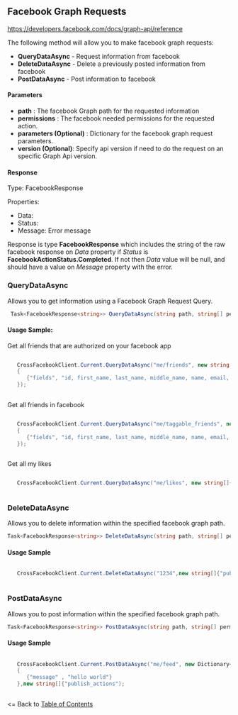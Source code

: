 ## Facebook Graph Requests

https://developers.facebook.com/docs/graph-api/reference

The following method will allow you to make facebook graph requests:

* **QueryDataAsync** - Request information from facebook
* **DeleteDataAsync** - Delete a previously posted information from facebook
* **PostDataAsync** - Post information to facebook

#### Parameters

* **path** : The facebook Graph path for the requested information
* **permissions** : The facebook needed permissions for the requested action.
* **parameters (Optional)** : Dictionary for the facebook graph request parameters.
* **version (Optional)**: Specify api version if need to do the request on an specific Graph Api version.

#### Response

Type: FacebookResponse<string>

Properties:

* Data:
* Status:
* Message: Error message

Response is type **FacebookResponse<string>** which includes the string of the raw facebook response on *Data* property if *Status* is **FacebookActionStatus.Completed**. If not then *Data* value will be null, and should have a value on *Message* property with the error.


### QueryDataAsync


Allows you to get information using a Facebook Graph Request Query. 

```cs
 Task<FacebookResponse<string>> QueryDataAsync(string path, string[] permissions, IDictionary<string, string> parameters = null, string version = null);
```

#### Usage Sample:


Get all friends that are authorized on your facebook app

```cs

   CrossFacebookClient.Current.QueryDataAsync("me/friends", new string[]{ "user_friends"}, new Dictionary<string, string>()
   {
      {"fields", "id, first_name, last_name, middle_name, name, email, picture"}
   });
  
```

Get all friends in facebook

```cs

   CrossFacebookClient.Current.QueryDataAsync("me/taggable_friends", new string[]{ "user_friends"}, new Dictionary<string, string>()
   {
      {"fields", "id, first_name, last_name, middle_name, name, email, picture"}
   });
  
```

Get all my likes

```cs

   CrossFacebookClient.Current.QueryDataAsync("me/likes", new string[]{ "user_likes"});
  
```

### DeleteDataAsync

Allows you to delete information within the specified facebook graph path.

```cs
Task<FacebookResponse<string>> DeleteDataAsync(string path, string[] permissions, IDictionary<string, string> parameters = null, string version = null);
```


#### Usage Sample

```cs

   CrossFacebookClient.Current.DeleteDataAsync("1234",new string[]{"publish_actions");
  
```

### PostDataAsync

Allows you to post information within the specified facebook graph path. 

```cs
Task<FacebookResponse<string>> PostDataAsync(string path, string[] permissions, IDictionary<string, string> parameters = null, string version = null);
```

#### Usage Sample

```cs

   CrossFacebookClient.Current.PostDataAsync("me/feed", new Dictionary<string, string>()
   {
      {"message" , "hello world"}
   },new string[]{"publish_actions");
  
```


<= Back to [Table of Contents](../README.md)
